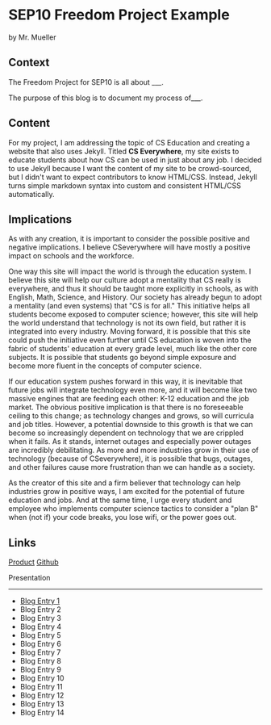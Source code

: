 # SEP10 Freedom Project Example
by Mr. Mueller

## Context
The Freedom Project for SEP10 is all about ___. 

The purpose of this blog is to document my process of___.

## Content
For my project, I am addressing the topic of CS Education and creating a website that also uses Jekyll. Titled **CS Everywhere**, my site exists to educate students about how CS can be used in just about any job. I decided to use Jekyll because I want the content of my site to be crowd-sourced, but I didn't want to expect contributors to know HTML/CSS. Instead, Jekyll turns simple markdown syntax into custom and consistent HTML/CSS automatically.

## Implications
As with any creation, it is important to consider the possible positive and negative implications. I believe CSeverywhere will have mostly a positive impact on schools and the workforce.

One way this site will impact the world is through the education system. I believe this site will help our culture adopt a mentality that CS really is everywhere, and thus it should be taught more explicitly in schools, as with English, Math, Science, and History. Our society has already begun to adopt a mentality (and even systems) that "CS is for all." This initiative helps all students become exposed to computer science; however, this site will help the world understand that technology is not its own field, but rather it is integrated into every industry. Moving forward, it is possible that this site could push the initiative even further until CS education is woven into the fabric of students' education at every grade level, much like the other core subjects. It is possible that students go beyond simple exposure and become more fluent in the concepts of computer science.

If our education system pushes forward in this way, it is inevitable that future jobs will integrate technology even more, and it will become like two massive engines that are feeding each other: K-12 education and the job market. The obvious positive implication is that there is no foreseeable ceiling to this change; as technology changes and grows, so will curricula and job titles. However, a potential downside to this growth is that we can become so increasingly dependent on technology that we are crippled when it fails. As it stands, internet outages and especially power outages are incredibly debilitating. As more and more industries grow in their use of technology (because of CSeverywhere), it is possible that bugs, outages, and other failures cause more frustration than we can handle as a society. 

As the creator of this site and a firm believer that technology can help industries grow in positive ways, I am excited for the potential of future education and jobs. And at the same time, I urge every student and employee who implements computer science tactics to consider a "plan B" when (not if) your code breaks, you lose wifi, or the power goes out.

## Links

[Product](https://bmuellerhstat.github.io/cseverywhere/)
[Github](https://github.com/bmuellerhstat/cseverywhere/)

Presentation

---

* [Blog Entry 1](entries/entry01.md)
* Blog Entry 2
* Blog Entry 3
* Blog Entry 4
* Blog Entry 5
* Blog Entry 6
* Blog Entry 7
* Blog Entry 8
* Blog Entry 9
* Blog Entry 10
* Blog Entry 11
* Blog Entry 12
* Blog Entry 13
* Blog Entry 14
